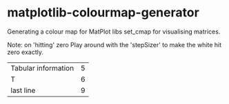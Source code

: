 matplotlib-colourmap-generator
==============================

Generating a colour map for MatPlot libs set\_cmap for visualising matrices.


Note: on 'hitting' zero
Play around with the 'stepSizer' to make the 
white hit zero exactly.

<table>
  <tr><td>Tabular information</td><td>5</td></tr>
  <tr><td>T</td><td>6</td></tr>
  <tr><td>last line</td><td>9</td></tr>
</table>


